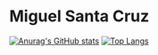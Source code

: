 # Miguel Santa Cruz

[![Anurag's GitHub stats](https://github-readme-stats.vercel.app/api?username=MiguelSantaCruz&count_private=true&show_icons=true&theme=radical)](https://github.com/anuraghazra/github-readme-stats)
[![Top Langs](https://github-readme-stats.vercel.app/api/top-langs/?username=MiguelSantaCruz)](https://github.com/MiguelSantaCruz/SD2021)

